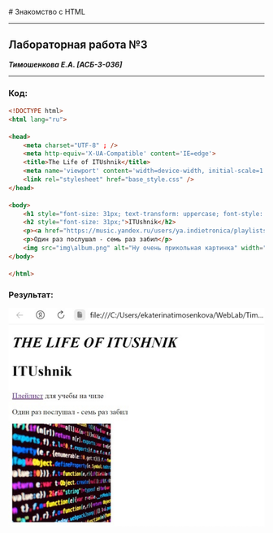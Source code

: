 ﻿﻿# Знакомство с HTML
___________________________________________________
## Лабораторная работа №3
***Тимошенкова Е.А. [АСБ-3-036]***
___________________________________________________

### Код:
```html
<!DOCTYPE html>
<html lang="ru">

<head>
    <meta charset="UTF-8" ; />
    <meta http-equiv='X-UA-Compatible' content='IE=edge'>
    <title>The Life of ITUshnik</title>
    <meta name='viewport' content='width=device-width, initial-scale=1'>
    <link rel="stylesheet" href="base_style.css" />
</head>

<body>
    <h1 style="font-size: 31px; text-transform: uppercase; font-style: italic;">The Life of ITUshnik</h1>
    <h2 style="font-size: 31px;">ITUshnik</h2>
    <p><a href="https://music.yandex.ru/users/ya.indietronica/playlists/1013" target="_blank">Плейлист</a> для учебы на чиле</p>
    <p>Один раз послушал - семь раз забил</p>
    <img src="img\album.png" alt="Ну очень прикольная картинка" width="210px" />
</body>

</html>
```


### Результат:
![ALT](img/Res.png)